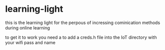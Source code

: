 # learning-light
this is the learning light for the perpous of incressing cominication methods during online learning 

to get it to work you need a to add a creds.h file into the IoT directory with your wifi pass and name

